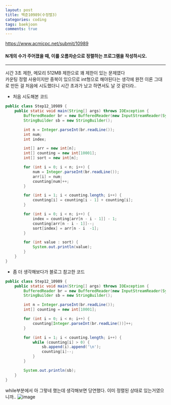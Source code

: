 ```yaml
---
layout: post
title: 백준10989(수정렬3)
categories: coding
tags: baekjoon
comments: true
---
```

<https://www.acmicpc.net/submit/10989>
#### N개의 수가 주어졌을 때, 이를 오름차순으로 정렬하는 프로그램을 작성하시오.
<hr>
시간 3초 제한, 메모리 512MB 제한으로 꽤 제한이 있는 문제였다<br>
카운팅 정렬 사용이지만 중복이 있으므로 int형으로 해야된다는 생각에 완전 이론 그대로 만든 걸 처음에 시도했더니
시간 초과가 났고 하면서도 날 것 같더라..<br>

* 처음 시도해본 코드
```java
public class Step12_10989 {
    public static void main(String[] args) throws IOException {
        BufferedReader br = new BufferedReader(new InputStreamReader(System.in));
        StringBuilder sb = new StringBuilder();

        int n = Integer.parseInt(br.readLine());
        int num;
        int index;

        int[] arr = new int[n];
        int[] counting = new int[10001];
        int[] sort = new int[n];

        for (int i = 0; i < n; i++) {
            num = Integer.parseInt(br.readLine());
            arr[i] = num;
            counting[num]++;
        }

        for (int i = 1; i < counting.length; i++) {
            counting[i] = counting[i - 1] + counting[i];
        }

        for (int i = 0; i < n; i++) {
            index = counting[arr[n - i - 1]] - 1;
            counting[arr[n - i - 1]]--;
            sort[index] = arr[n - i  -1];
        }

        for (int value : sort) {
            System.out.println(value);
        }
    }
}
```

* 좀 더 생각해보다가 블로그 참고한 코드
```java
public class Step12_10989 {
    public static void main(String[] args) throws IOException {
        BufferedReader br = new BufferedReader(new InputStreamReader(System.in));
        StringBuilder sb = new StringBuilder();

        int n = Integer.parseInt(br.readLine());
        int[] counting = new int[10001];

        for (int i = 0; i < n; i++) {
            counting[Integer.parseInt(br.readLine())]++;
        }

        for (int i = 1; i < counting.length; i++) {
            while (counting[i] > 0) {
                sb.append(i).append('\n');
                counting[i]--;
            }
        }

        System.out.println(sb);
    }
}
```
while부분에서 아 그렇네 했는데 생각해보면 당연했다. 이미 정렬된 상태로 있는거였으니까..
![image](https://user-images.githubusercontent.com/68698007/111026949-94856980-8430-11eb-922c-1c2e4dd07ea0.png)
